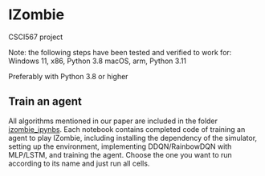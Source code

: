 # IZombie
CSCI567 project

Note: the following steps have been tested and verified to work for:
Windows 11, x86, Python 3.8
macOS, arm, Python 3.11

Preferably with Python 3.8 or higher

## Train an agent
All algorithms mentioned in our paper are included in the folder [izombie_ipynbs](https://github.com/Lily-Qi/IZombie/tree/main/izombie_ipynbs). 
Each notebook contains completed code of training an agent to play IZombie, including installing the dependency of the simulator, setting up the environment, implementing DDQN/RainbowDQN with MLP/LSTM, and training the agent. Choose the one you want to run according to its name and just run all cells.
